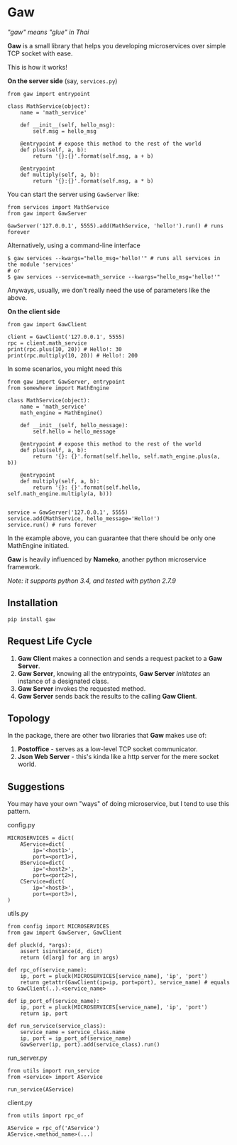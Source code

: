 # Gaw
 
*"gaw" means "glue" in Thai*

**Gaw** is a small library that helps you developing microservices over simple TCP socket with ease.

This is how it works!

**On the server side** (say, `services.py`)

```
from gaw import entrypoint

class MathService(object):
    name = 'math_service'
    
    def __init__(self, hello_msg):
    	self.msg = hello_msg

    @entrypoint # expose this method to the rest of the world
    def plus(self, a, b):
		return '{}:{}'.format(self.msg, a + b)

    @entrypoint
    def multiply(self, a, b):
		return '{}:{}'.format(self.msg, a * b)
```

You can start the server using `GawServer` like:

```
from services import MathService
from gaw import GawServer

GawServer('127.0.0.1', 5555).add(MathService, 'hello!').run() # runs forever
```

Alternatively, using a command-line interface

```
$ gaw services --kwargs="hello_msg='hello!'" # runs all services in the module 'services'
# or
$ gaw services --service=math_service --kwargs="hello_msg='hello!'"
```

Anyways, usually, we don't really need the use of parameters like the above.

**On the client side**

```
from gaw import GawClient

client = GawClient('127.0.0.1', 5555)
rpc = client.math_service
print(rpc.plus(10, 20)) # Hello!: 30
print(rpc.multiply(10, 20)) # Hello!: 200
```

In some scenarios, you might need this

```
from gaw import GawServer, entrypoint
from somewhere import MathEngine

class MathService(object):
    name = 'math_service'
    math_engine = MathEngine()

    def __init__(self, hello_message):
        self.hello = hello_message

    @entrypoint # expose this method to the rest of the world
    def plus(self, a, b):
        return '{}: {}'.format(self.hello, self.math_engine.plus(a, b))

    @entrypoint
    def multiply(self, a, b):
        return '{}: {}'.format(self.hello, self.math_engine.multiply(a, b)))


service = GawServer('127.0.0.1', 5555)
service.add(MathService, hello_message='Hello!')
service.run() # runs forever
```

In the example above, you can guarantee that there should be only one MathEngine initiated.

**Gaw** is heavily influenced by **Nameko**, another python microservice framework.

*Note: it supports python 3.4, and tested with python 2.7.9*

## Installation

```
pip install gaw
```

## Request Life Cycle

1. **Gaw Client** makes a connection and sends a request packet to a **Gaw Server**.
2. **Gaw Server**, knowing all the entrypoints, **Gaw Server** *inititates* an instance of a designated class.
3. **Gaw Server** invokes the requested method.
4. **Gaw Server** sends back the results to the calling **Gaw Client**.


## Topology

In the package, there are other two libraries that **Gaw** makes use of:

1. **Postoffice** - serves as a low-level TCP socket communicator.
2. **Json Web Server** - this's kinda like a http server for the mere socket world.

## Suggestions

You may have your own "ways" of doing microservice, but I tend to use this pattern.

config.py

```
MICROSERVICES = dict(
    AService=dict(
        ip='<host1>',
        port=<port1>),
    BService=dict(
        ip='<host2>',
        port=<port2>),
    CService=dict(
        ip='<host3>',
        port=<port3>),
)
```

utils.py

```
from config import MICROSERVICES
from gaw import GawServer, GawClient

def pluck(d, *args):
    assert isinstance(d, dict)
    return (d[arg] for arg in args)

def rpc_of(service_name):
    ip, port = pluck(MICROSERVICES[service_name], 'ip', 'port')
    return getattr(GawClient(ip=ip, port=port), service_name) # equals to GawClient(..).<service_name>
    
def ip_port_of(service_name):
    ip, port = pluck(MICROSERVICES[service_name], 'ip', 'port')
    return ip, port

def run_service(service_class):
    service_name = service_class.name
    ip, port = ip_port_of(service_name)
    GawServer(ip, port).add(service_class).run()
```

run_server.py

```
from utils import run_service
from <service> import AService

run_service(AService)
```

client.py

```
from utils import rpc_of

AService = rpc_of('AService')
AService.<method_name>(...)
```
